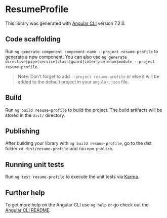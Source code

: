 # ResumeProfile

This library was generated with [Angular CLI](https://github.com/angular/angular-cli) version 7.2.0.

## Code scaffolding

Run `ng generate component component-name --project resume-profile` to generate a new component. You can also use `ng generate directive|pipe|service|class|guard|interface|enum|module --project resume-profile`.

> Note: Don't forget to add `--project resume-profile` or else it will be added to the default project in your `angular.json` file.

## Build

Run `ng build resume-profile` to build the project. The build artifacts will be stored in the `dist/` directory.

## Publishing

After building your library with `ng build resume-profile`, go to the dist folder `cd dist/resume-profile` and run `npm publish`.

## Running unit tests

Run `ng test resume-profile` to execute the unit tests via [Karma](https://karma-runner.github.io).

## Further help

To get more help on the Angular CLI use `ng help` or go check out the [Angular CLI README](https://github.com/angular/angular-cli/blob/master/README.md).
